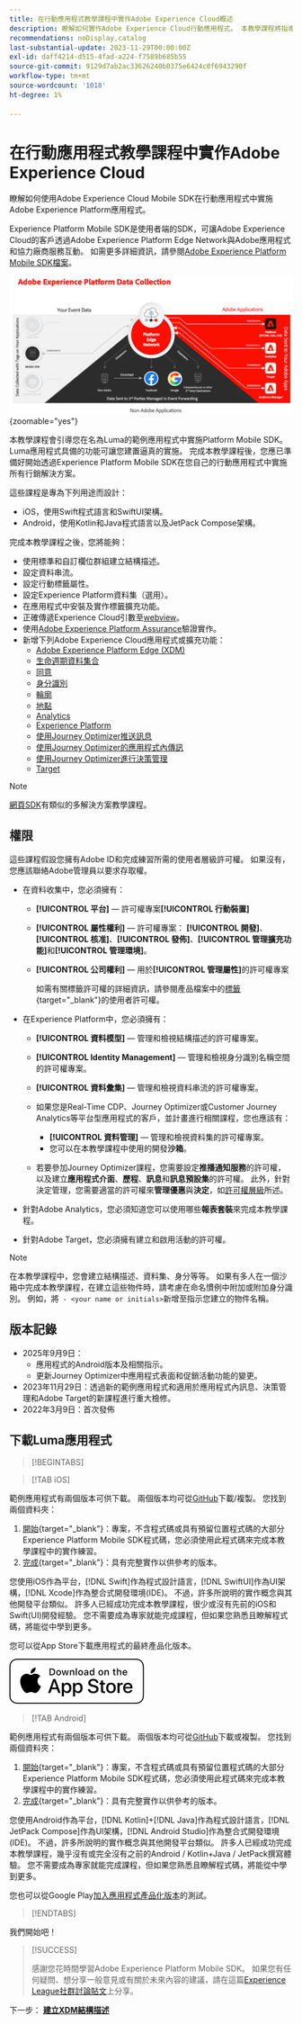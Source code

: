 ```yaml
---
title: 在行動應用程式教學課程中實作Adobe Experience Cloud概述
description: 瞭解如何實作Adobe Experience Cloud行動應用程式。 本教學課程將指導您在一個範例Swift應用程式中實施Experience Cloud應用程式。
recommendations: noDisplay,catalog
last-substantial-update: 2023-11-29T00:00:00Z
exl-id: daff4214-d515-4fad-a224-f7589b685b55
source-git-commit: 9129d7ab2ac33626240b0375e6424c0f6943290f
workflow-type: tm+mt
source-wordcount: '1018'
ht-degree: 1%

---
```


# 在行動應用程式教學課程中實作Adobe Experience Cloud

瞭解如何使用Adobe Experience Cloud Mobile SDK在行動應用程式中實施Adobe Experience Platform應用程式。

Experience Platform Mobile SDK是使用者端的SDK，可讓Adobe Experience Cloud的客戶透過Adobe Experience Platform Edge Network與Adobe應用程式和協力廠商服務互動。 如需更多詳細資訊，請參閱[Adobe Experience Platform Mobile SDK檔案](https://developer.adobe.com/client-sdks/home/)。

![架構](assets/architecture.png){zoomable="yes"}


本教學課程會引導您在名為Luma的範例應用程式中實施Platform Mobile SDK。 Luma應用程式具備的功能可讓您建置逼真的實施。 完成本教學課程後，您應已準備好開始透過Experience Platform Mobile SDK在您自己的行動應用程式中實施所有行銷解決方案。

這些課程是專為下列用途而設計：

* iOS，使用Swift程式語言和SwiftUI架構。
* Android，使用Kotlin和Java程式語言以及JetPack Compose架構。

完成本教學課程之後，您將能夠：

* 使用標準和自訂欄位群組建立結構描述。
* 設定資料串流。
* 設定行動標籤屬性。
* 設定Experience Platform資料集（選用）。
* 在應用程式中安裝及實作標籤擴充功能。
* 正確傳遞Experience Cloud引數至[webview](web-views.md)。
* 使用[Adobe Experience Platform Assurance](assurance.md)驗證實作。
* 新增下列Adobe Experience Cloud應用程式或擴充功能：
   * [Adobe Experience Platform Edge (XDM)](events.md)
   * [生命週期資料集合](lifecycle-data.md)
   * [同意](consent.md)
   * [身分識別](identity.md)
   * [輪廓](profile.md)
   * [地點](places.md)
   * [Analytics](analytics.md)
   * [Experience Platform](platform.md)
   * [使用Journey Optimizer推送訊息](journey-optimizer-push.md)
   * [使用Journey Optimizer的應用程式內傳訊](journey-optimizer-inapp.md)
   * [使用Journey Optimizer進行決策管理](journey-optimizer-offers.md)
   * [Target](target.md)


>[!NOTE]
>
>[網頁SDK](../tutorial-web-sdk/overview.md)有類似的多解決方案教學課程。

## 權限

這些課程假設您擁有Adobe ID和完成練習所需的使用者層級許可權。 如果沒有，您應該聯絡Adobe管理員以要求存取權。

* 在資料收集中，您必須擁有：
   * **[!UICONTROL 平台]** — 許可權專案&#x200B;**[!UICONTROL 行動裝置]**
   * **[!UICONTROL 屬性權利]** — 許可權專案： **[!UICONTROL 開發]**、**[!UICONTROL 核准]**、**[!UICONTROL 發佈]**、**[!UICONTROL 管理擴充功能]**&#x200B;和&#x200B;**[!UICONTROL 管理環境]**。
   * **[!UICONTROL 公司權利]** — 用於&#x200B;**[!UICONTROL 管理屬性]**&#x200B;的許可權專案

     如需有關標籤許可權的詳細資訊，請參閱產品檔案中的[標籤](https://experienceleague.adobe.com/en/docs/experience-platform/tags/admin/user-permissions){target="_blank"}的使用者許可權。
* 在Experience Platform中，您必須擁有：
   * **[!UICONTROL 資料模型]** — 管理和檢視結構描述的許可權專案。
   * **[!UICONTROL Identity Management]** — 管理和檢視身分識別名稱空間的許可權專案。
   * **[!UICONTROL 資料彙集]** — 管理和檢視資料串流的許可權專案。

   * 如果您是Real-Time CDP、Journey Optimizer或Customer Journey Analytics等平台型應用程式的客戶，並計畫進行相關課程，您也應該有：
      * **[!UICONTROL 資料管理]** — 管理和檢視資料集的許可權專案。
      * 您可以在本教學課程中使用的開發&#x200B;**沙箱**。

   * 若要參加Journey Optimizer課程，您需要設定&#x200B;**推播通知服務**&#x200B;的許可權，以及建立&#x200B;**應用程式介面**、**歷程**、**訊息**&#x200B;和&#x200B;**訊息預設集**&#x200B;的許可權。 此外，針對決定管理，您需要適當的許可權來&#x200B;**管理優惠**&#x200B;與&#x200B;**決定**，如[許可權層級](https://experienceleague.adobe.com/en/docs/journey-optimizer/using/access-control/high-low-permissions)所述。

* 針對Adobe Analytics，您必須知道您可以使用哪些&#x200B;**報表套裝**&#x200B;來完成本教學課程。

* 針對Adobe Target，您必須擁有建立和啟用活動的許可權。


>[!NOTE]
>
>在本教學課程中，您會建立結構描述、資料集、身分等等。 如果有多人在一個沙箱中完成本教學課程，在建立這些物件時，請考慮在命名慣例中附加或附加身分識別。 例如，將` - <your name or initials>`新增至指示您建立的物件名稱。

## 版本記錄

* 2025年9月9日：
   * 應用程式的Android版本及相關指示。
   * 更新Journey Optimizer中應用程式表面和促銷活動功能的變更。
* 2023年11月29日：透過新的範例應用程式和適用於應用程式內訊息、決策管理和Adobe Target的新課程進行重大檢修。
* 2022年3月9日：首次發佈

## 下載Luma應用程式

>[!BEGINTABS]

>[!TAB iOS]

範例應用程式有兩個版本可供下載。 兩個版本均可從[GitHub](https://github.com/Adobe-Marketing-Cloud/Luma-iOS-Mobile-App)下載/複製。 您找到兩個資料夾：

1. [開始](https://github.com/Adobe-Marketing-Cloud/Luma-iOS-Mobile-App){target="_blank"}：專案，不含程式碼或具有預留位置程式碼的大部分Experience Platform Mobile SDK程式碼，您必須使用此程式碼來完成本教學課程中的實作練習。
1. [完成](https://github.com/Adobe-Marketing-Cloud/Luma-iOS-Mobile-App){target="_blank"}：具有完整實作以供參考的版本。

您使用iOS作為平台，[!DNL Swift]作為程式設計語言，[!DNL SwiftUI]作為UI架構，[!DNL Xcode]作為整合式開發環境(IDE)。 不過，許多所說明的實作概念與其他開發平台類似。 許多人已經成功完成本教學課程，很少或沒有先前的iOS和Swift(UI)開發經驗。 您不需要成為專家就能完成課程，但如果您熟悉且瞭解程式碼，將能從中學到更多。

您可以從App Store下載應用程式的最終產品化版本。

[![下載](assets/download-app.svg)](https://apps.apple.com/us/app/luma-app/id6466588487)

>[!TAB Android]

範例應用程式有兩個版本可供下載。 兩個版本均可從[GitHub](https://github.com/adobe/Luma-Android)下載或複製。 您找到兩個資料夾：

1. [開始](https://github.com/adobe/Luma-Android){target="_blank"}：專案，不含程式碼或具有預留位置程式碼的大部分Experience Platform Mobile SDK程式碼，您必須使用此程式碼來完成本教學課程中的實作練習。
1. [完成](https://github.com/adobe/Luma-Android){target="_blank"}：具有完整實作以供參考的版本。

您使用Android作為平台，[!DNL Kotlin]+[!DNL Java]作為程式設計語言，[!DNL JetPack Compose]作為UI架構，[!DNL Android Studio]作為整合式開發環境(IDE)。 不過，許多所說明的實作概念與其他開發平台類似。 許多人已經成功完成本教學課程，幾乎沒有或完全沒有之前的Android / Kotlin+Java / JetPack撰寫體驗。 您不需要成為專家就能完成課程，但如果您熟悉且瞭解程式碼，將能從中學到更多。

您也可以從Google Play[加入應用程式產品化版本](https://play.google.com/apps/internaltest/4700642199234438150)的測試。


>[!ENDTABS]

我們開始吧！

>[!SUCCESS]
>
>感謝您花時間學習Adobe Experience Platform Mobile SDK。 如果您有任何疑問、想分享一般意見或有關於未來內容的建議，請在這篇[Experience League社群討論貼文](https://experienceleaguecommunities.adobe.com/t5/adobe-experience-platform-data/tutorial-discussion-implement-adobe-experience-cloud-in-mobile/td-p/443796)上分享。

下一步： **[建立XDM結構描述](create-schema.md)**
